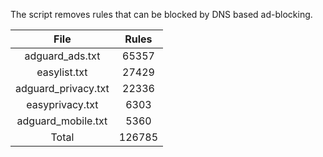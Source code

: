 The script removes rules that can be blocked by DNS based ad-blocking.


| File | Rules |
|:----:|:-----:|
| adguard_ads.txt | 65357 |
| easylist.txt | 27429 |
| adguard_privacy.txt | 22336 |
| easyprivacy.txt | 6303 |
| adguard_mobile.txt | 5360 |
| Total | 126785 |